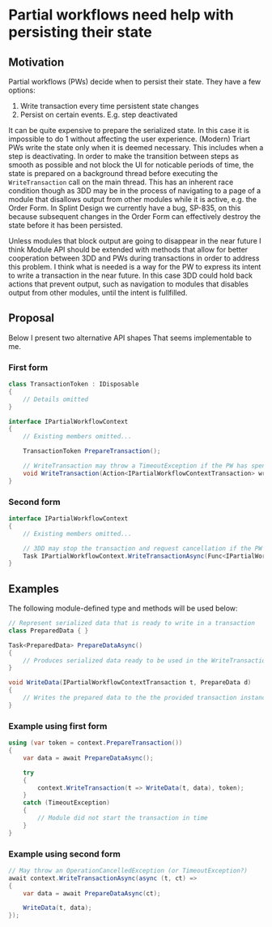 # Partial workflows need help with persisting their state

## Motivation
Partial workflows (PWs) decide when to persist their state. They have a few
options:
1. Write transaction every time persistent state changes
2. Persist on certain events. E.g. step deactivated

It can be quite expensive to prepare the serialized state. In this case it is
impossible to do 1 without affecting the user experience. (Modern) Triart PWs
write the state only when it is deemed necessary. This includes when a step is
deactivating. In order to make the transition between steps as smooth as
possible and not block the UI for noticable periods of time, the state is
prepared on a background thread before executing the `WriteTransaction` call on
the main thread. This has an inherent race condition though as 3DD may be in the
process of navigating to a page of a module that disallows output from other
modules while it is active, e.g. the Order Form. In Splint Design we currently
have a bug, SP-835, on this because subsequent changes in the Order Form can
effectively destroy the state before it has been persisted.

Unless modules that block output are going to disappear in the near future I
think Module API should be extended with methods that allow for better
cooperation between 3DD and PWs during transactions in order to address this
problem. I think what is needed is a way for the PW to express its intent to
write a transaction in the near future. In this case 3DD could hold back actions
that prevent output, such as navigation to modules that disables output from
other modules, until the intent is fullfilled.

## Proposal

Below I present two alternative API shapes That seems implementable to me.

### First form

```csharp
class TransactionToken : IDisposable
{
    // Details omitted
}

interface IPartialWorkflowContext
{
    // Existing members omitted...

    TransactionToken PrepareTransaction();

    // WriteTransaction may throw a TimeoutException if the PW has spent too much time to prepare the state
    void WriteTransaction(Action<IPartialWorkflowContextTransaction> write, TransactionToken token);
}
```

### Second form

```csharp
interface IPartialWorkflowContext
{
    // Existing members omitted...

    // 3DD may stop the transaction and request cancellation if the PW takes too long to prepare and write the transaction
    Task IPartialWorkflowContext.WriteTransactionAsync(Func<IPartialWorkflowContextTransaction, CancellationToken, Task> write);
}
```

## Examples

The following module-defined type and methods will be used below:

```csharp
// Represent serialized data that is ready to write in a transaction
class PreparedData { }

Task<PreparedData> PrepareDataAsync()
{
    // Produces serialized data ready to be used in the WriteTransaction call
}

void WriteData(IPartialWorkflowContextTransaction t, PrepareData d)
{
    // Writes the prepared data to the the provided transaction instance
}
```

### Example using first form

```csharp
using (var token = context.PrepareTransaction())
{
    var data = await PrepareDataAsync();

    try
    {
        context.WriteTransaction(t => WriteData(t, data), token);
    }
    catch (TimeoutException)
    {
        // Module did not start the transaction in time
    }
}
```

### Example using second form

```csharp
// May throw an OperationCancelledException (or TimeoutException?)
await context.WriteTransactionAsync(async (t, ct) =>
{
    var data = await PrepareDataAsync(ct);

    WriteData(t, data);
});
```
